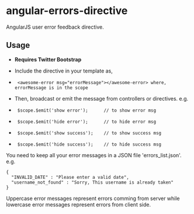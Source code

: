 angular-errors-directive
========================

AngularJS user error feedback directive.

Usage
-----

* **Requires Twitter Bootstrap**

* Include the directive in your template as,
*      <awesome-error msg="errorMessage"></awesome-error> where, errorMessage is in the scope
* Then, broadcast or emit the message from controllers or directives. e.g.
*      $scope.$emit('show error');      // to show error msg
*      $scope.$emit('hide error');      // to hide error msg
*      $scope.$emit('show success');    // to show success msg
*      $scope.$emit('hide success');    // to hide success msg

You need to keep all your error messages in a JSON file 'errors_list.json'. e.g.
```
{
  "INVALID_DATE" : "Please enter a valid date",
  "username_not_found" : "Sorry, This username is already taken"
}
```

Uppercase error messages represent errors comming from server while lowercase error messages represent 
errors from client side.
